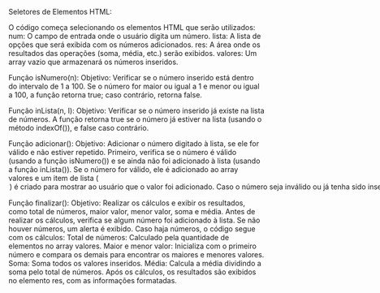 Seletores de Elementos HTML:

O código começa selecionando os elementos HTML que serão utilizados:
num: O campo de entrada onde o usuário digita um número.
lista: A lista de opções que será exibida com os números adicionados.
res: A área onde os resultados das operações (soma, média, etc.) serão exibidos.
valores: Um array vazio que armazenará os números inseridos.

Função isNumero(n):
Objetivo: Verificar se o número inserido está dentro do intervalo de 1 a 100.
Se o número for maior ou igual a 1 e menor ou igual a 100, a função retorna true; caso contrário, retorna false.

Função inLista(n, I):
Objetivo: Verificar se o número inserido já existe na lista de números.
A função retorna true se o número já estiver na lista (usando o método indexOf()), e false caso contrário.

Função adicionar():
Objetivo: Adicionar o número digitado à lista, se ele for válido e não estiver repetido.
Primeiro, verifica se o número é válido (usando a função isNumero()) e se ainda não foi adicionado à lista (usando a função inLista()).
Se o número for válido, ele é adicionado ao array valores e um item de lista (<option>) é criado para mostrar ao usuário que o valor foi adicionado.
Caso o número seja inválido ou já tenha sido inserido, um alerta é exibido para informar o erro.
Após adicionar ou não o número, o campo de entrada é limpo e o foco é reposicionado para que o usuário possa digitar o próximo número.

Função finalizar():
Objetivo: Realizar os cálculos e exibir os resultados, como total de números, maior valor, menor valor, soma e média.
Antes de realizar os cálculos, verifica se algum número foi adicionado à lista. Se não houver números, um alerta é exibido.
Caso haja números, o código segue com os cálculos:
Total de números: Calculado pela quantidade de elementos no array valores.
Maior e menor valor: Inicializa com o primeiro número e compara os demais para encontrar os maiores e menores valores.
Soma: Soma todos os valores inseridos.
Média: Calcula a média dividindo a soma pelo total de números.
Após os cálculos, os resultados são exibidos no elemento res, com as informações formatadas.
